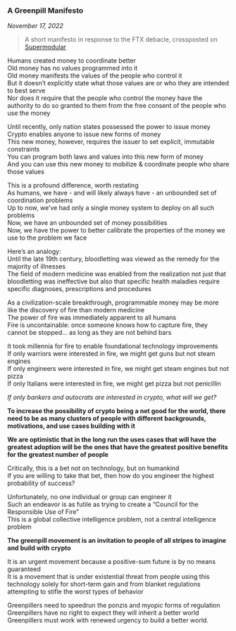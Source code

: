 ### A Greenpill Manifesto

*November 17, 2022*

> A short manifesto in response to the FTX debacle, crossposted on [Supermodular](https://community.supermodular.xyz/t/lets-10x-the-greenpill-community-in-2023/141)

Humans created money to coordinate better<br>
Old money has no values programmed into it<br>
Old money manifests the values of the people who control it<br>
But it doesn’t explicitly state what those values are or who they are intended to best serve<br>
Nor does it require that the people who control the money have the authority to do so granted to them from the free consent of the people who use the money

Until recently, only nation states possessed the power to issue money<br>
Crypto enables anyone to issue new forms of money<br>
This new money, however, requires the issuer to set explicit, immutable constraints<br>
You can program both laws and values into this new form of money<br>
And you can use this new money to mobilize & coordinate people who share those values<br>

This is a profound difference, worth restating<br>
As humans, we have - and will likely always have - an unbounded set of coordination problems<br>
Up to now, we’ve had only a single money system to deploy on all such problems<br>
Now, we have an unbounded set of money possibilities<br>
Now, we have the power to better calibrate the properties of the money we use to the problem we face


Here’s an analogy:<br>
Until the late 19th century, bloodletting was viewed as the remedy for the majority of illnesses<br>
The field of modern medicine was enabled from the realization not just that bloodletting was ineffective but also that specific health maladies require specific diagnoses, prescriptions and procedures

As a civilization-scale breakthrough, programmable money may be more like the discovery of fire than modern medicine<br>
The power of fire was immediately apparent to all humans<br>
Fire is uncontainable: once someone knows how to capture fire, they cannot be stopped… as long as they are not behind bars

It took millennia for fire to enable foundational technology improvements<br>
If only warriors were interested in fire, we might get guns but not steam engines<br>
If only engineers were interested in fire, we might get steam engines but not pizza<br>
If only Italians were interested in fire, we might get pizza but not penicillin

*If only bankers and autocrats are interested in crypto, what will we get?*

**To increase the possibility of crypto being a net good for the world, there need to be as many clusters of people with different backgrounds, motivations, and use cases building with it**

**We are optimistic that in the long run the uses cases that will have the greatest adoption will be the ones that have the greatest positive benefits for the greatest number of people**

Critically, this is a bet not on technology, but on humankind<br>
If you are willing to take that bet, then how do you engineer the highest probability of success?

Unfortunately, no one individual or group can engineer it<br>
Such an endeavor is as futile as trying to create a “Council for the Responsible Use of Fire”<br>
This is a global collective intelligence problem, not a central intelligence problem

**The greenpill movement is an invitation to people of all stripes to imagine and build with crypto**

It is an urgent movement because a positive-sum future is by no means guaranteed<br>
It is a movement that is under existential threat from people using this technology solely for short-term gain and from blanket regulations attempting to stifle the worst types of behavior

Greenpillers need to speedrun the ponzis and myopic forms of regulation<br>
Greenpillers have no right to expect they will inherit a better world<br>
Greenpillers must work with renewed urgency to build a better world.